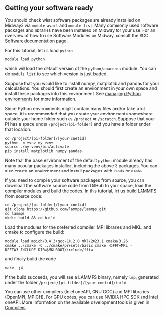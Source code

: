 ##  Getting your software ready

You should check what software packages are already installed on Midway3 via `module avail` and `module list`. Many commonly used software packages and libraries have been installed on Midway for your use.  For an overview of how to use Software Modules on Midway, consult the RCC [Software](../software/index.md) documentation page.

For this tutorial, let us load `python`

```
module load python
```

which will load the default version of the `python/anaconda` module. You can do `module list` to see which version is just loaded.

Suppose that you would like to install numpy, matplotlib and pandas for your calculations.  You should first create an environment in your own space and install these packages into this environment.  See [managing Python environments](../software/apps-and-envs/python.md) for more information.

Since Python environments might contain many files and/or take a lot space, it is recommended that you create your environments somewhere outside your home folder such as `/project` or `/scratch`. Suppose that your PI has a space under `/project/[pi-folder]` and you have a folder under that location.

```
cd /project/[pi-folder]/[your-cnetid]
python -m venv my-venv
source ./my-venv/bin/activate
pip install matplotlib numpy pandas
```

Note that the base environment of the default `python` module already has many popular packages installed, including the above 3 packages. You can also create an environment and install packages with `conda` or `mamba`.

If you need to compile your software packages from source, you can download the software source code from GitHub to your space, load the compiler modules and build the codes. In this tutorial, let us build [LAMMPS](https://github.com/lammps/lammps) from source code:

```
cd /project/[pi-folder]/[your-cnetid]
git clone https://github.com/lammps/lammps.git
cd lammps
mkdir build && cd build
```

Load the modules for the preferred compiler, MPI libraries and MKL, and cmake to configure the build:
```
module load mpich/3.4.3+gcc-10.2.0 mkl/2023.1 cmake/3.26
cmake ../cmake -C ../cmake/presets/basic.cmake -DFFT=MKL -DFFTW3_INCLUDE_DIR=$MKLROOT/include/fftw
```

and finally build the code

```
make -j4
```

If the build succeeds, you will see a LAMMPS binary, namely `lmp`, generated under the folder `/project/[pi-folder]/[your-cnetid]/build`.

You can use other compilers (Intel oneAPI, GNU GCC) and MPI libraries (OpenMPI, MPICH). For GPU codes, you can use NVIDIA HPC SDK and Intel oneAPI. More information on the available development tools is given in [Compilers](../software/compilers.md). 
